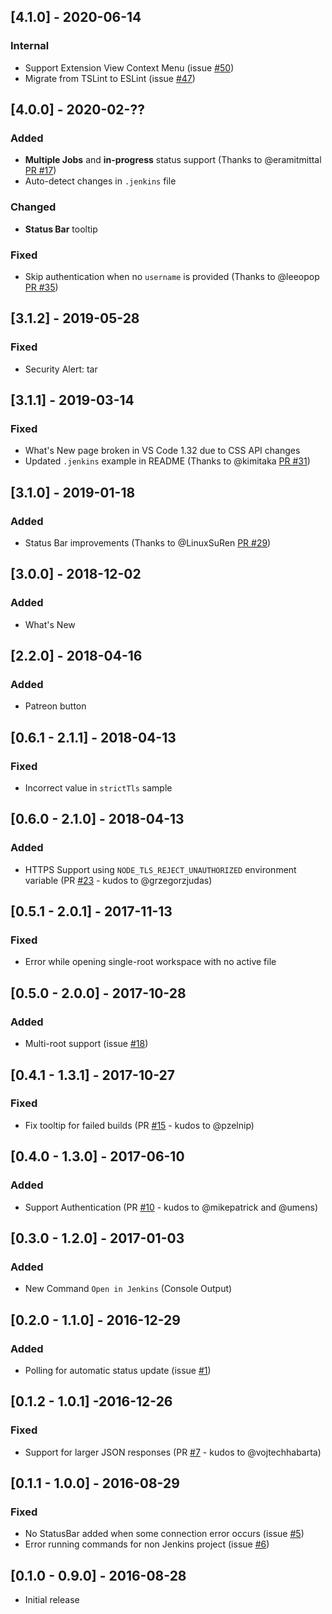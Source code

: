 ## [4.1.0] - 2020-06-14
### Internal
- Support Extension View Context Menu (issue [#50](https://github.com/alefragnani/vscode-jenkins/status/issues/50))
- Migrate from TSLint to ESLint (issue [#47](https://github.com/alefragnani/vscode-jenkins/status/issues/47))

## [4.0.0] - 2020-02-??
### Added
- **Multiple Jobs** and **in-progress** status support (Thanks to @eramitmittal [PR #17](https://github.com/alefragnani/vscode-jenkins-status/pull/17))
- Auto-detect changes in `.jenkins` file

### Changed
- **Status Bar** tooltip

### Fixed
- Skip authentication when no `username` is provided (Thanks to @leeopop [PR #35](https://github.com/alefragnani/vscode-jenkins-status/pull/35))

## [3.1.2] - 2019-05-28
### Fixed
- Security Alert: tar

## [3.1.1] - 2019-03-14
### Fixed
- What's New page broken in VS Code 1.32 due to CSS API changes
- Updated `.jenkins` example in README (Thanks to @kimitaka [PR #31](https://github.com/alefragnani/vscode-jenkins-status/pull/31))

## [3.1.0] - 2019-01-18
### Added
- Status Bar improvements (Thanks to @LinuxSuRen [PR #29](https://github.com/alefragnani/vscode-jenkins-status/pull/29))

## [3.0.0] - 2018-12-02
### Added
- What's New

## [2.2.0] - 2018-04-16
### Added
- Patreon button

## [0.6.1 - 2.1.1] - 2018-04-13
### Fixed
- Incorrect value in `strictTls` sample

## [0.6.0 - 2.1.0] - 2018-04-13
### Added
- HTTPS Support using `NODE_TLS_REJECT_UNAUTHORIZED` environment variable (PR [#23](https://github.com/alefragnani/vscode-jenkins-status/pull/23) - kudos to @grzegorzjudas)

## [0.5.1 - 2.0.1] - 2017-11-13
### Fixed
- Error while opening single-root workspace with no active file

## [0.5.0 - 2.0.0] - 2017-10-28
### Added
- Multi-root support (issue [#18](https://github.com/alefragnani/vscode-jenkins/status/issues/18))

## [0.4.1 - 1.3.1] - 2017-10-27
### Fixed
- Fix tooltip for failed builds (PR [#15](https://github.com/alefragnani/vscode-jenkins-status/pull/15) - kudos to @pzelnip)

## [0.4.0 - 1.3.0] - 2017-06-10
### Added
- Support Authentication (PR [#10](https://github.com/alefragnani/vscode-jenkins-status/pull/10) - kudos to @mikepatrick and @umens)

## [0.3.0 - 1.2.0] - 2017-01-03
### Added
- New Command `Open in Jenkins` (Console Output)

## [0.2.0 - 1.1.0] - 2016-12-29
### Added
- Polling for automatic status update (issue [#1](https://github.com/alefragnani/vscode-jenkins-status/issues/1))

## [0.1.2 - 1.0.1] -2016-12-26 
### Fixed
- Support for larger JSON responses (PR [#7](https://github.com/alefragnani/vscode-jenkins-status/pull/7) - kudos to @vojtechhabarta)

## [0.1.1 - 1.0.0] - 2016-08-29

### Fixed
- No StatusBar added when some connection error occurs (issue [#5](https://github.com/alefragnani/vscode-jenkins-status/issues/5))
- Error running commands for non Jenkins project (issue [#6](https://github.com/alefragnani/vscode-jenkins-status/issues/6))

## [0.1.0 - 0.9.0] - 2016-08-28
- Initial release
